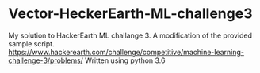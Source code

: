 # Vector-HeckerEarth-ML-challenge3
My solution to HackerEarth ML challange 3. A modification of the provided sample script. https://www.hackerearth.com/challenge/competitive/machine-learning-challenge-3/problems/
Written using python 3.6
